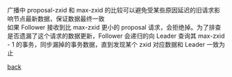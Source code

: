 广播中 proposal-zxid 和 max-zxid 的比较可以避免受某些原因延迟的旧请求影响节点最新数据，保证数据最终一致  
如果 Follower 接收到比 max-zxid 更小的 proposal 请求，会拒绝掉。为了排查是否遗漏了这个请求的数据更新，Follower 会递归的向 Leader 查询其 max-zxid - 1 的事务，同步漏掉的事务数据，直到发现某个 zxid 对应数据和 Leader 一致为止  

[back](../4.md)  